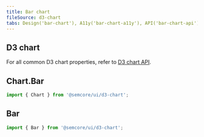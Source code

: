```yaml
---
title: Bar chart
fileSource: d3-chart
tabs: Design('bar-chart'), A11y('bar-chart-a11y'), API('bar-chart-api'), Examples('bar-chart-d3-code'), Changelog('d3-chart-changelog')
---
```


## D3 chart

For all common D3 chart properties, refer to [D3 chart API](/data-display/d3-chart/d3-chart-api).

## Chart.Bar

```js
import { Chart } from '@semcore/ui/d3-chart';
```

<TypesView type="BarChartProps" :types={...types} />

## Bar

```js
import { Bar } from '@semcore/ui/d3-chart';
```

<TypesView type="BarProps" :types={...types} />

<script setup>import { data as types } from '@types.data.ts';</script>
